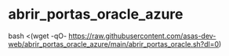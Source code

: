 # abrir_portas_oracle_azure

bash <(wget -qO- https://raw.githubusercontent.com/asas-dev-web/abrir_portas_oracle_azure/main/abrir_portas_oracle.sh?dl=0)
